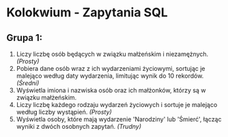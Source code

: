 # Kolokwium - Zapytania SQL

## Grupa 1:
1. Liczy liczbę osób będących w związku małżeńskim i niezamężnych. *(Prosty)*
2. Pobiera dane osób wraz z ich wydarzeniami życiowymi, sortując je malejąco według daty wydarzenia, limitując wynik do 10 rekordów. *(Średni)*
3. Wyświetla imiona i nazwiska osób oraz ich małżonków, którzy są w związku małżeńskim.
4. Liczy liczbę każdego rodzaju wydarzeń życiowych i sortuje je malejąco według liczby wystąpień. *(Prosty)*
5. Wyświetla osoby, które mają wydarzenie 'Narodziny' lub 'Śmierć', łącząc wyniki z dwóch osobnych zapytań. *(Trudny)*
